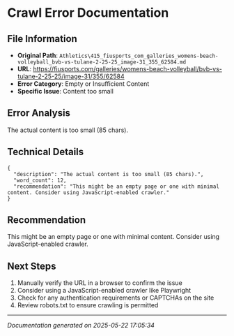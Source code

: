 # Crawl Error Documentation

## File Information
- **Original Path**: `Athletics\415_fiusports_com_galleries_womens-beach-volleyball_bvb-vs-tulane-2-25-25_image-31_355_62584.md`
- **URL**: https://fiusports.com/galleries/womens-beach-volleyball/bvb-vs-tulane-2-25-25/image-31/355/62584
- **Error Category**: Empty or Insufficient Content
- **Specific Issue**: Content too small

## Error Analysis
The actual content is too small (85 chars).

## Technical Details
```
{
  "description": "The actual content is too small (85 chars).",
  "word_count": 12,
  "recommendation": "This might be an empty page or one with minimal content. Consider using JavaScript-enabled crawler."
}
```

## Recommendation
This might be an empty page or one with minimal content. Consider using JavaScript-enabled crawler.

## Next Steps
1. Manually verify the URL in a browser to confirm the issue
2. Consider using a JavaScript-enabled crawler like Playwright
3. Check for any authentication requirements or CAPTCHAs on the site
4. Review robots.txt to ensure crawling is permitted

---
*Documentation generated on 2025-05-22 17:05:34*
